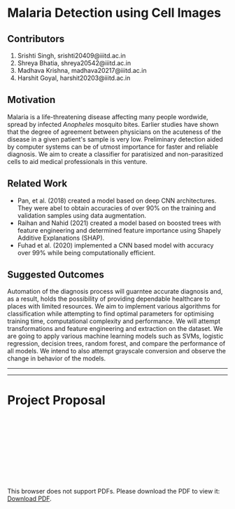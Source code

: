 # Malaria Detection using Cell Images

## Contributors
<ol>
    <li>Srishti Singh, srishti20409@iiitd.ac.in</li>
    <li>Shreya Bhatia, shreya20542@iiitd.ac.in</li>
    <li>Madhava Krishna, madhava20217@iiitd.ac.in</li>
    <li>Harshit Goyal, harshit20203@iiitd.ac.in</li>
</ol>

## Motivation

Malaria is a life-threatening disease affecting many people wordwide, spread by infected *Anopheles* mosquito bites. Earlier studies have shown that the degree of agreement between physicians on the acuteness of the disease in a given patient's sample is very low. Preliminary detection aided by computer systems can be of utmost importance for faster and reliable diagnosis. We aim to create a classifier for paratisized and non-parasitized cells to aid medical professionals in this venture.

## Related Work

<ul>
    <li>Pan, et al. (2018) created a model based on deep CNN architectures. They were abel to obtain accuracies of over 90% on the training and validation samples using data augmentation.</li>
    <li>Raihan and Nahid (2021) created a model based on boosted trees with feature engineering and determined feature importance using Shapely Additive Explanations (SHAP).</li>
    <li>Fuhad et al. (2020) implemented a CNN based model with accuracy over 99% while being computationally efficient.</li>
</ul>

## Suggested Outcomes

Automation of the diagnosis process will guarntee accurate diagnosis and, as a result, holds the possibility of providing dependable healthcare to places with limited resources. We aim to implement various algorithms for classification while attempting to find optimal parameters for optimising training time, computational complexity and performance. We will attempt transformations and feature engineering and extraction on the dataset. We are going to apply various machine learning models such as SVMs, logistic regression, decision trees, random forest, and compare the performance of all models. We intend to also attempt grayscale conversion and observe the change in behavior of the models.

<hr>
<hr>

# Project Proposal

<object data="Project_proposal_group_17.pdf" type="application/pdf" width="700px" height="700px">
    <embed src="Project_proposal_group_17.pdf">
        <p>This browser does not support PDFs. Please download the PDF to view it: <a href="Project_proposal_group_17.pdf">Download PDF</a>.</p>
    </embed>
</object>